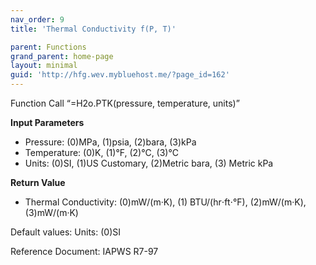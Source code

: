 ```yaml
---
nav_order: 9
title: 'Thermal Conductivity f(P, T)'

parent: Functions
grand_parent: home-page
layout: minimal
guid: 'http://hfg.wev.mybluehost.me/?page_id=162'
---
```


Function Call “=H2o.PTK(pressure, temperature, units)”

**Input Parameters**

- Pressure: (0)MPa, (1)psia, (2)bara, (3)kPa
- Temperature: (0)K, (1)°F, (2)°C, (3)°C
- Units: (0)SI, (1)US Customary, (2)Metric bara, (3) Metric kPa

**Return Value**

- Thermal Conductivity: (0)mW/(m·K), (1) BTU/(hr⋅ft⋅°F), (2)mW/(m·K), (3)mW/(m·K)

Default values: Units: (0)SI

Reference Document: IAPWS R7-97